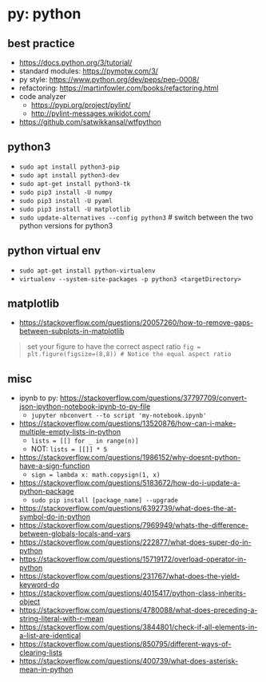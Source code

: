 # py: python

## best practice
* https://docs.python.org/3/tutorial/
* standard modules: https://pymotw.com/3/
* py style: https://www.python.org/dev/peps/pep-0008/
* refactoring: https://martinfowler.com/books/refactoring.html
* code analyzer
  * https://pypi.org/project/pylint/
  * http://pylint-messages.wikidot.com/
* https://github.com/satwikkansal/wtfpython

## python3
* `sudo apt install python3-pip`
* `sudo apt install python3-dev`
* `sudo apt-get install python3-tk`
* `sudo pip3 install -U numpy`
* `sudo pip3 install -U pyaml`
* `sudo pip3 install -U matplotlib`
* `sudo update-alternatives --config python3` # switch between the two python versions for python3

## python virtual env
* `sudo apt-get install python-virtualenv`
* `virtualenv --system-site-packages -p python3 <targetDirectory>`

## matplotlib
* https://stackoverflow.com/questions/20057260/how-to-remove-gaps-between-subplots-in-matplotlib
> set your figure to have the correct aspect ratio
```fig = plt.figure(figsize=(8,8)) # Notice the equal aspect ratio```

## misc
* ipynb to py: https://stackoverflow.com/questions/37797709/convert-json-ipython-notebook-ipynb-to-py-file
  * `jupyter nbconvert --to script 'my-notebook.ipynb'`
* https://stackoverflow.com/questions/13520876/how-can-i-make-multiple-empty-lists-in-python
  * `lists = [[] for _ in range(n)]`
  * NOT: `lists = [[]] * 5`
* https://stackoverflow.com/questions/1986152/why-doesnt-python-have-a-sign-function
  * `sign = lambda x: math.copysign(1, x)`
* https://stackoverflow.com/questions/5183672/how-do-i-update-a-python-package
  * `sudo pip install [package_name] --upgrade`
* https://stackoverflow.com/questions/6392739/what-does-the-at-symbol-do-in-python
* https://stackoverflow.com/questions/7969949/whats-the-difference-between-globals-locals-and-vars
* https://stackoverflow.com/questions/222877/what-does-super-do-in-python
* https://stackoverflow.com/questions/15719172/overload-operator-in-python
* https://stackoverflow.com/questions/231767/what-does-the-yield-keyword-do
* https://stackoverflow.com/questions/4015417/python-class-inherits-object
* https://stackoverflow.com/questions/4780088/what-does-preceding-a-string-literal-with-r-mean
* https://stackoverflow.com/questions/3844801/check-if-all-elements-in-a-list-are-identical
* https://stackoverflow.com/questions/850795/different-ways-of-clearing-lists
* https://stackoverflow.com/questions/400739/what-does-asterisk-mean-in-python
